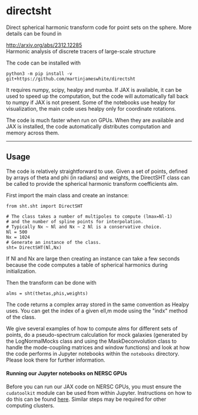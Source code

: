 # directsht

Direct spherical harmonic transform code for point sets on the sphere.
More details can be found in

http://arxiv.org/abs/2312.12285 \
Harmonic analysis of discrete tracers of large-scale structure

The code can be installed with
```
python3 -m pip install -v git+https://github.com/martinjameswhite/directsht
```
It requires numpy, scipy, healpy and numba.  If JAX is available, it can be used to
speed up the computation, but the code will automatically fall back to numpy
if JAX is not present.  Some of the notebooks use healpy for visualization, the
main code uses healpy only for coordinate rotations.

The code is much faster when run on GPUs. When they are available and JAX is installed, the code automatically distributes computation and memory across them.

***

## Usage

The code is relatively straightforward to use.  Given a set of points,
defined by arrays of theta and phi (in radians) and weights, the DirectSHT
class can be called to provide the spherical harmonic transform coefficients
alm.

First import the main class and create an instance:
```
from sht.sht import DirectSHT

# The class takes a number of multipoles to compute (lmax=Nl-1)
# and the number of spline points for interpolation.
# Typically Nx ~ Nl and Nx ~ 2 Nl is a conservative choice.
Nl = 500
Nx = 1024 
# Generate an instance of the class.
sht= DirectSHT(Nl,Nx)
```
If Nl and Nx are large then creating an instance can take a few seconds
because the code computes a table of spherical harmonics during initialization.

Then the transform can be done with
```
alms = sht(thetas,phis,weights)
```
The code returns a complex array stored in the same convention as Healpy
uses.  You can get the index of a given ell,m mode using the "indx" method
of the class.

We give several examples of how to compute alms for different sets of points,
do a pseudo-spectrum calculation for mock galaxies (generated by the LogNormalMocks
class and using the MaskDeconvolution class to handle the mode-coupling matrices
and window functions) and look at how the code performs in Jupyter notebooks within
the `notebooks` directory.  Please look there for further information.

#### Running our Jupyter notebooks on NERSC GPUs
Before you can run our JAX code on NERSC GPUs, you must ensure the `cudatoolkit` module can be used from within Jupyter. Instructions on how to do this can be found [here](https://docs.nersc.gov/development/languages/python/using-python-perlmutter/#using-cudatoolkit-module-in-jupyter). Similar steps may be required for other computing clusters.

